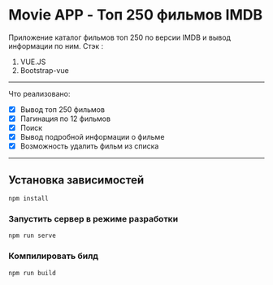 # Movie APP - Топ 250 фильмов IMDB

Приложение каталог фильмов топ 250 по версии IMDB и вывод информации по ним. 
Стэк : 
1. VUE.JS
1. Bootstrap-vue


***
Что реализовано:

- [x] Вывод топ 250 фильмов
- [x] Пагинация по 12 фильмов
- [x] Поиск
- [x] Вывод подробной информации о фильме
- [x] Возможность удалить фильм из списка

***
## Установка зависимостей
```
npm install
```

### Запустить сервер в режиме разработки
```
npm run serve
```

### Компилировать билд
```
npm run build
```


